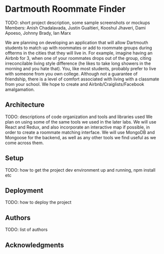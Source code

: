 # Dartmouth Roommate Finder

TODO: short project description, some sample screenshots or mockups
Members: Anish Chadalavada, Justin Gualtieri, Kooshul Jhaveri, Dami Apoeso, Johnny Brady, Ian Marx

We are planning on developing an application that will allow Dartmouth students to match up with roommates or add to roommate groups during offterms in the cities that they will live in. For example, imagine having an Airbnb for 3, when one of your roommates drops out of the group, citing irreconcilable living style difference (he likes to take long showers in the morning and you hate that). You, like most students, probably prefer to live with someone from you own college. Although not a guarantee of friendship, there is a level of comfort associated with living with a classmate from your school. We hope to create and Airbnb/Craiglists/Facebook amalgamation.

## Architecture

TODO:  descriptions of code organization and tools and libraries used
We plan on using some of the same tools we used in the later labs. We will use React and Redux, and also incorporate an interactive map if possible, in order to create a roommate matching interface. We will use MongoDB and Mongoose for the backend, as well as any other tools we find useful as we come across them.

## Setup

TODO: how to get the project dev environment up and running, npm install etc

## Deployment

TODO: how to deploy the project

## Authors

TODO: list of authors

## Acknowledgments
